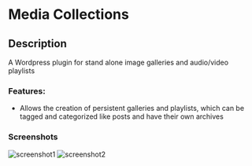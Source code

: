 # Media Collections

## Description
A Wordpress plugin for stand alone image galleries and audio/video playlists

### Features:
- Allows the creation of persistent galleries and playlists, which can be tagged and categorized like posts and have their own archives

### Screenshots
![screenshot1](https://raw.githubusercontent.com/funkedgeek/media-collections/master/screenshot1.jpg)
![screenshot2](https://raw.githubusercontent.com/funkedgeek/media-collections/master/screenshot2.jpg)
